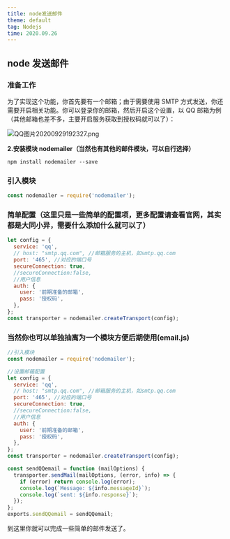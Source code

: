```yaml
---
title: node发送邮件
theme: default
tag: Nodejs
time: 2020.09.26
---
```


## node 发送邮件

### 准备工作

为了实现这个功能，你首先要有一个邮箱；由于需要使用 SMTP 方式发送，你还需要开启相关功能。你可以登录你的邮箱，然后开启这个设置，以 QQ 邮箱为例（其他邮箱也差不多，主要开启服务获取到授权码就可以了）：

![QQ图片20200929192327.png](//p3-juejin.byteimg.com/tos-cn-i-k3u1fbpfcp/c248fbe0ed3a44f1af8e90ae2d9f623a~tplv-k3u1fbpfcp-zoom-1.image)

**2.安装模块 nodemailer（当然也有其他的邮件模块，可以自行选择）**

```shell
npm install nodemailer --save
```

### 引入模块

```js
const nodemailer = require('nodemailer');
```

### 简单配置（这里只是一些简单的配置项，更多配置请查看官网，其实都是大同小异，需要什么添加什么就可以了）

```js
let config = {
  service: 'qq',
  // host: "smtp.qq.com", //邮箱服务的主机，如smtp.qq.com
  port: '465', //对应的端口号
  secureConnection: true,
  //secureConnection:false,
  //用户信息
  auth: {
    user: '前期准备的邮箱',
    pass: '授权码',
  },
};
const transporter = nodemailer.createTransport(config);
```

### 当然你也可以单独抽离为一个模块方便后期使用(email.js)

```js
//引入模块
const nodemailer = require('nodemailer');

//设置邮箱配置
let config = {
  service: 'qq',
  // host: "smtp.qq.com", //邮箱服务的主机，如smtp.qq.com
  port: '465', //对应的端口号
  secureConnection: true,
  //secureConnection:false,
  //用户信息
  auth: {
    user: '前期准备的邮箱',
    pass: '授权码',
  },
};
const transporter = nodemailer.createTransport(config);

const sendQQemail = function (mailOptions) {
  transporter.sendMail(mailOptions, (error, info) => {
    if (error) return console.log(error);
    console.log(`Message: ${info.messageId}`);
    console.log(`sent: ${info.response}`);
  });
};
exports.sendQQemail = sendQQemail;
```

到这里你就可以完成一些简单的邮件发送了。
